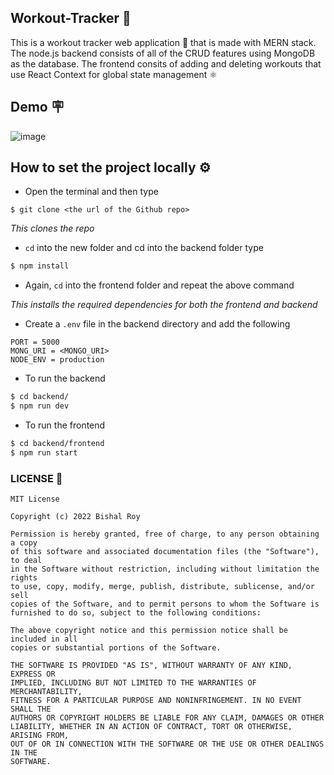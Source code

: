 <h2>Workout-Tracker 💪</h2>
This is a workout tracker web application 💪 that is made with MERN stack. The node.js backend consists of all of the CRUD features using MongoDB as the database. The frontend consits of adding and deleting workouts that use React Context for global state management ⚛️ 
<br>


<h2>Demo 🪧</h2>

![image](https://user-images.githubusercontent.com/56751927/179519780-2a5aaec7-0ff5-44b2-9080-d766c73994a4.png)


<h2>How to set the project locally ⚙</h2>

* Open the terminal and then type 
 ```
 $ git clone <the url of the Github repo>
 ```
*This clones the repo*


* ``cd`` into the new folder and cd into the backend folder type
```sh
$ npm install
```
* Again, ``cd`` into the frontend folder and repeat the above command

*This installs the required dependencies for both the frontend and backend*


* Create a ```.env``` file in the backend directory and add the following
```
PORT = 5000
MONG_URI = <MONGO_URI>
NODE_ENV = production 

```

    
* To run the backend  
 ```sh
 $ cd backend/
 $ npm run dev
 ```
 
* To run the frontend
 ```sh
 $ cd backend/frontend
 $ npm run start
 ```
  
### LICENSE 🏢
```
MIT License

Copyright (c) 2022 Bishal Roy

Permission is hereby granted, free of charge, to any person obtaining a copy
of this software and associated documentation files (the "Software"), to deal
in the Software without restriction, including without limitation the rights
to use, copy, modify, merge, publish, distribute, sublicense, and/or sell
copies of the Software, and to permit persons to whom the Software is
furnished to do so, subject to the following conditions:

The above copyright notice and this permission notice shall be included in all
copies or substantial portions of the Software.

THE SOFTWARE IS PROVIDED "AS IS", WITHOUT WARRANTY OF ANY KIND, EXPRESS OR
IMPLIED, INCLUDING BUT NOT LIMITED TO THE WARRANTIES OF MERCHANTABILITY,
FITNESS FOR A PARTICULAR PURPOSE AND NONINFRINGEMENT. IN NO EVENT SHALL THE
AUTHORS OR COPYRIGHT HOLDERS BE LIABLE FOR ANY CLAIM, DAMAGES OR OTHER
LIABILITY, WHETHER IN AN ACTION OF CONTRACT, TORT OR OTHERWISE, ARISING FROM,
OUT OF OR IN CONNECTION WITH THE SOFTWARE OR THE USE OR OTHER DEALINGS IN THE
SOFTWARE.
```
